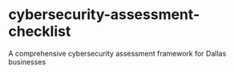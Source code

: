 # cybersecurity-assessment-checklist
A comprehensive cybersecurity assessment framework for Dallas businesses
